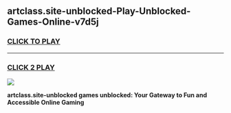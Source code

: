 
## artclass.site-unblocked-Play-Unblocked-Games-Online-v7d5j
<h3>
<a href="https://premium76.site?title=artclass.site-unblocked&ref=25A">CLICK TO PLAY</a></h3>
<hr>

<h3>
<a href="https://premium76.site?title=artclass.site-unblocked&ref=25A">CLICK 2 PLAY</a>
  
</h3>

<a href="https://premium76.site?title=artclass.site-unblocked&ref=25A"><img src="https://clearcache.store/games.png"></a>


**artclass.site-unblocked games unblocked: Your Gateway to Fun and Accessible Online Gaming**
